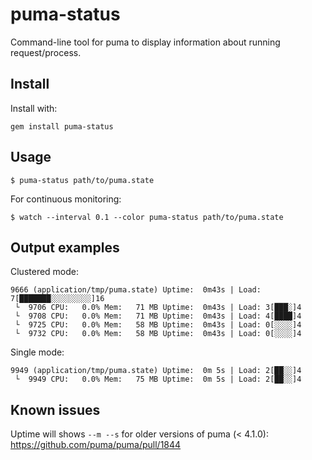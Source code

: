 # puma-status

Command-line tool for puma to display information about running request/process.

## Install

Install with:

```
gem install puma-status
```

## Usage

```
$ puma-status path/to/puma.state
```

For continuous monitoring:

```
$ watch --interval 0.1 --color puma-status path/to/puma.state
```

## Output examples

Clustered mode:

```
9666 (application/tmp/puma.state) Uptime:  0m43s | Load: 7[███████░░░░░░░░░]16
 └  9706 CPU:   0.0% Mem:   71 MB Uptime:  0m43s | Load: 3[███░]4
 └  9708 CPU:   0.0% Mem:   71 MB Uptime:  0m43s | Load: 4[████]4
 └  9725 CPU:   0.0% Mem:   58 MB Uptime:  0m43s | Load: 0[░░░░]4
 └  9732 CPU:   0.0% Mem:   58 MB Uptime:  0m43s | Load: 0[░░░░]4
```

Single mode:

```
9949 (application/tmp/puma.state) Uptime:  0m 5s | Load: 2[██░░]4
 └  9949 CPU:   0.0% Mem:   75 MB Uptime:  0m 5s | Load: 2[██░░]4
```

## Known issues

Uptime will shows `--m --s` for older versions of puma (< 4.1.0): https://github.com/puma/puma/pull/1844
